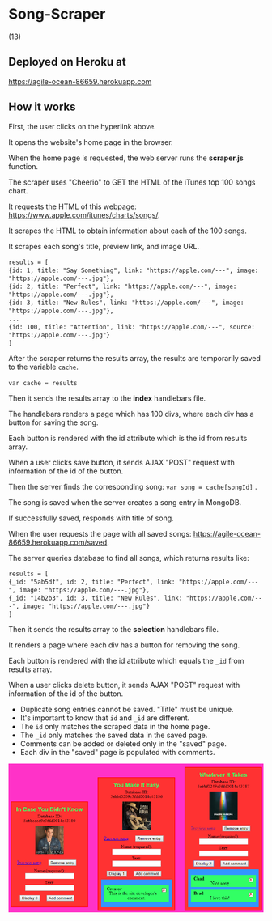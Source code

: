 # Song-Scraper
(13)

## Deployed on Heroku at
https://agile-ocean-86659.herokuapp.com

## How it works
First, the user clicks on the hyperlink above.

It opens the website's home page in the browser.

When the home page is requested, the web server runs the **scraper.js** function.

The scraper uses "Cheerio" to GET the HTML of the iTunes top 100 songs chart.

It requests the HTML of this webpage: https://www.apple.com/itunes/charts/songs/.

It scrapes the HTML to obtain information about each of the 100 songs.

It scrapes each song's title, preview link, and image URL.
```
results = [
{id: 1, title: "Say Something", link: "https://apple.com/---", image: "https://apple.com/---.jpg"},
{id: 2, title: "Perfect", link: "https://apple.com/---", image: "https://apple.com/---.jpg"},
{id: 3, title: "New Rules", link: "https://apple.com/---", image: "https://apple.com/---.jpg"},
...
{id: 100, title: "Attention", link: "https://apple.com/---", source: "https://apple.com/---.jpg"}
]
```
After the scraper returns the results array, the results are temporarily saved to the variable `cache`.

`var cache = results`

Then it sends the results array to the **index** handlebars file.

The handlebars renders a page which has 100 divs, where each div has a button for saving the song.

Each button is rendered with the id attribute which is the id from results array.

When a user clicks save button, it sends AJAX "POST" request with information of the id of the button.

Then the server finds the corresponding song: `var song = cache[songId]` .

The song is saved when the server creates a song entry in MongoDB.

If successfully saved, responds with title of song.

When the user requests the page with all saved songs: https://agile-ocean-86659.herokuapp.com/saved.

The server queries database to find all songs, which returns results like:
```
results = [
{_id: "5ab5df", id: 2, title: "Perfect", link: "https://apple.com/---", image: "https://apple.com/---.jpg"},
{_id: "14b2b3", id: 3, title: "New Rules", link: "https://apple.com/---", image: "https://apple.com/---.jpg"}
]
```
Then it sends the results array to the **selection** handlebars file.

It renders a page where each div has a button for removing the song.

Each button is rendered with the id attribute which equals the `_id` from results array.

When a user clicks delete button, it sends AJAX "POST" request with information of the id of the button.

* Duplicate song entries cannot be saved. "Title" must be unique.
* It's important to know that `id` and `_id` are different.
* The `id` only matches the scraped data in the home page.
* The `_id` only matches the saved data in the saved page.
* Comments can be added or deleted only in the "saved" page.
* Each div in the "saved" page is populated with comments.

![Screenshot](scraper.png)